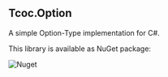 ## Tcoc.Option 

A simple Option-Type implementation for C#.

This library is available as NuGet package:

![Nuget](https://img.shields.io/nuget/v/tcoc.option)